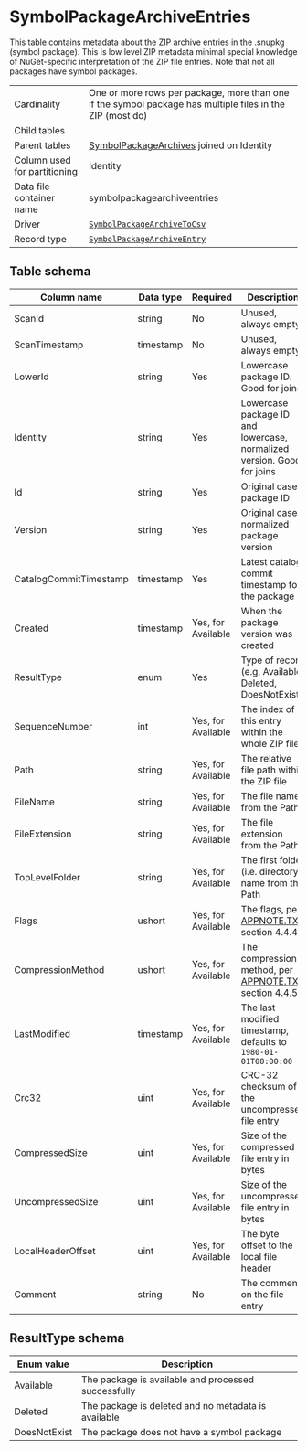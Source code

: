 # SymbolPackageArchiveEntries

This table contains metadata about the ZIP archive entries in the .snupkg (symbol package). This is low level ZIP
metadata minimal special knowledge of NuGet-specific interpretation of the ZIP file entries. Note that not all
packages have symbol packages.

|                              |                                                                                                                      |
| ---------------------------- | -------------------------------------------------------------------------------------------------------------------- |
| Cardinality                  | One or more rows per package, more than one if the symbol package has multiple files in the ZIP (most do)            |
| Child tables                 |                                                                                                                      |
| Parent tables                | [SymbolPackageArchives](SymbolPackageArchives.md) joined on Identity                                                 |
| Column used for partitioning | Identity                                                                                                             |
| Data file container name     | symbolpackagearchiveentries                                                                                          |
| Driver                       | [`SymbolPackageArchiveToCsv`](../drivers/SymbolPackageArchiveToCsv.md)                                               |
| Record type                  | [`SymbolPackageArchiveEntry`](../../src/Worker.Logic/Drivers/SymbolPackageArchiveToCsv/SymbolPackageArchiveEntry.cs) |

## Table schema

| Column name            | Data type | Required           | Description                                                                                                          |
| ---------------------- | --------- | ------------------ | -------------------------------------------------------------------------------------------------------------------- |
| ScanId                 | string    | No                 | Unused, always empty                                                                                                 |
| ScanTimestamp          | timestamp | No                 | Unused, always empty                                                                                                 |
| LowerId                | string    | Yes                | Lowercase package ID. Good for joins                                                                                 |
| Identity               | string    | Yes                | Lowercase package ID and lowercase, normalized version. Good for joins                                               |
| Id                     | string    | Yes                | Original case package ID                                                                                             |
| Version                | string    | Yes                | Original case, normalized package version                                                                            |
| CatalogCommitTimestamp | timestamp | Yes                | Latest catalog commit timestamp for the package                                                                      |
| Created                | timestamp | Yes, for Available | When the package version was created                                                                                 |
| ResultType             | enum      | Yes                | Type of record (e.g. Available, Deleted, DoesNotExist)                                                               |
| SequenceNumber         | int       | Yes, for Available | The index of this entry within the whole ZIP file                                                                    |
| Path                   | string    | Yes, for Available | The relative file path within the ZIP file                                                                           |
| FileName               | string    | Yes, for Available | The file name from the Path                                                                                          |
| FileExtension          | string    | Yes, for Available | The file extension from the Path                                                                                     |
| TopLevelFolder         | string    | Yes, for Available | The first folder (i.e. directory) name from the Path                                                                 |
| Flags                  | ushort    | Yes, for Available | The flags, per [APPNOTE.TXT](https://pkware.cachefly.net/webdocs/casestudies/APPNOTE.TXT) section 4.4.4              |
| CompressionMethod      | ushort    | Yes, for Available | The compression method, per [APPNOTE.TXT](https://pkware.cachefly.net/webdocs/casestudies/APPNOTE.TXT) section 4.4.5 |
| LastModified           | timestamp | Yes, for Available | The last modified timestamp, defaults to `1980-01-01T00:00:00`                                                       |
| Crc32                  | uint      | Yes, for Available | CRC-32 checksum of the uncompressed file entry                                                                       |
| CompressedSize         | uint      | Yes, for Available | Size of the compressed file entry in bytes                                                                           |
| UncompressedSize       | uint      | Yes, for Available | Size of the uncompressed file entry in bytes                                                                         |
| LocalHeaderOffset      | uint      | Yes, for Available | The byte offset to the local file header                                                                             |
| Comment                | string    | No                 | The comment on the file entry                                                                                        |

## ResultType schema

| Enum value   | Description                                         |
| ------------ | --------------------------------------------------- |
| Available    | The package is available and processed successfully |
| Deleted      | The package is deleted and no metadata is available |
| DoesNotExist | The package does not have a symbol package          |

